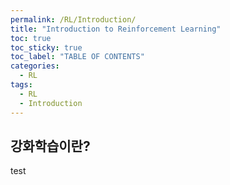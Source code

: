 ```yaml
---
permalink: /RL/Introduction/
title: "Introduction to Reinforcement Learning"
toc: true
toc_sticky: true
toc_label: "TABLE OF CONTENTS"
categories:
  - RL
tags:
  - RL
  - Introduction
---
```

<h2>강화학습이란?</h2>

test

